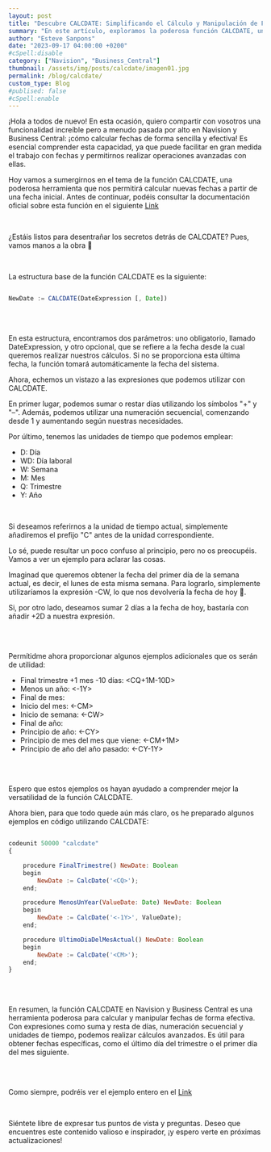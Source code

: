 ```yaml
---
layout: post
title: "Descubre CALCDATE: Simplificando el Cálculo y Manipulación de Fechas en Navision y Business Central"
summary: "En este artículo, exploramos la poderosa función CALCDATE, una herramienta esencial en Navision y Business Central para realizar cálculos avanzados con fechas. Simplifica la gestión del tiempo en tus proyectos y operaciones diarias con CALCDATE."
author: "Esteve Sanpons"
date: "2023-09-17 04:00:00 +0200"
#cSpell:disable
category: ["Navision", "Business_Central"]
thumbnail: /assets/img/posts/calcdate/imagen01.jpg
permalink: /blog/calcdate/
custom_type: Blog
#publised: false
#cSpell:enable
---
```


¡Hola a todos de nuevo! En esta ocasión, quiero compartir con vosotros una funcionalidad increíble pero a menudo pasada por alto en Navision y Business Central: ¡cómo calcular fechas de forma sencilla y efectiva! Es esencial comprender esta capacidad, ya que puede facilitar en gran medida el trabajo con fechas y permitirnos realizar operaciones avanzadas con ellas.

Hoy vamos a sumergirnos en el tema de la función CALCDATE, una poderosa herramienta que nos permitirá calcular nuevas fechas a partir de una fecha inicial. Antes de continuar, podéis consultar la documentación oficial sobre esta función en el siguiente [Link](https://learn.microsoft.com/en-us/dynamics-nav/calcdate-function--date-)

<br>

¿Estáis listos para desentrañar los secretos detrás de CALCDATE? Pues, vamos manos a la obra 😤

<br>

La estructura base de la función CALCDATE es la siguiente:

```javascript

NewDate := CALCDATE(DateExpression [, Date])

```

<br><br>

En esta estructura, encontramos dos parámetros: uno obligatorio, llamado DateExpression, y otro opcional, que se refiere a la fecha desde la cual queremos realizar nuestros cálculos. Si no se proporciona esta última fecha, la función tomará automáticamente la fecha del sistema.

Ahora, echemos un vistazo a las expresiones que podemos utilizar con CALCDATE.

En primer lugar, podemos sumar o restar días utilizando los símbolos "+" y "–". Además, podemos utilizar una numeración secuencial, comenzando desde 1 y aumentando según nuestras necesidades.

Por último, tenemos las unidades de tiempo que podemos emplear:

-   D: Día
-   WD: Día laboral
-   W: Semana
-   M: Mes
-   Q: Trimestre
-   Y: Año

<br>

Si deseamos referirnos a la unidad de tiempo actual, simplemente añadiremos el prefijo "C" antes de la unidad correspondiente.

Lo sé, puede resultar un poco confuso al principio, pero no os preocupéis. Vamos a ver un ejemplo para aclarar las cosas.

Imaginad que queremos obtener la fecha del primer día de la semana actual, es decir, el lunes de esta misma semana. Para lograrlo, simplemente utilizaríamos la expresión -CW, lo que nos devolvería la fecha de hoy 🙈.

Si, por otro lado, deseamos sumar 2 días a la fecha de hoy, bastaría con añadir +2D a nuestra expresión.

<br><br>

Permítidme ahora proporcionar algunos ejemplos adicionales que os serán de utilidad:

-   Final trimestre +1 mes -10 días: <CQ+1M-10D>
-   Menos un año: <-1Y>
-   Final de mes: <CM>
-   Inicio del mes: <-CM>
-   Inicio de semana: <-CW>
-   Final de año: <CY>
-   Principio de año: <-CY>
-   Principio de mes del mes que viene: <-CM+1M>
-   Principio de año del año pasado: <-CY-1Y>

<br><br>

Espero que estos ejemplos os hayan ayudado a comprender mejor la versatilidad de la función CALCDATE.

Ahora bien, para que todo quede aún más claro, os he preparado algunos ejemplos en código utilizando CALCDATE:

```javascript

codeunit 50000 "calcdate"
{

    procedure FinalTrimestre() NewDate: Boolean
    begin
        NewDate := CalcDate('<CQ>');
    end;

    procedure MenosUnYear(ValueDate: Date) NewDate: Boolean
    begin
        NewDate := CalcDate('<-1Y>', ValueDate);
    end;

    procedure UltimoDiaDelMesActual() NewDate: Boolean
    begin
        NewDate := CalcDate('<CM>');
    end;
}

```

<br><br>

En resumen, la función CALCDATE en Navision y Business Central es una herramienta poderosa para calcular y manipular fechas de forma efectiva. Con expresiones como suma y resta de días, numeración secuencial y unidades de tiempo, podemos realizar cálculos avanzados. Es útil para obtener fechas específicas, como el último día del trimestre o el primer día del mes siguiente.

<br><br>

Como siempre, podréis ver el ejemplo entero en el [Link](https://github.com/Esanpons/ejemplos-blog/tree/main/AL/CALCDATE)

<br>

Siéntete libre de expresar tus puntos de vista y preguntas. Deseo que encuentres este contenido valioso e inspirador, ¡y espero verte en próximas actualizaciones!
